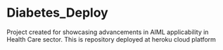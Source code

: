 # Diabetes_Deploy

Project created for showcasing advancements in AIML applicability in Health Care sector. This is repository deployed at heroku cloud platform
